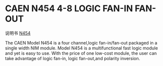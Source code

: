 <!-- N454.md --- 
;; 
;; Description: 
;; Author: Hongyi Wu(吴鸿毅)
;; Email: wuhongyi@qq.com 
;; Created: 五 3月  3 13:07:23 2017 (+0800)
;; Last-Updated: 五 6月  2 18:16:08 2017 (+0800)
;;           By: Hongyi Wu(吴鸿毅)
;;     Update #: 3
;; URL: http://wuhongyi.cn -->

# CAEN N454  4-8 LOGIC FAN-IN FAN-OUT

说明书 [N454](http://wuhongyi.cn/DAQNote/pdf/ElectronicsModules/CAEN/n454_rev0.pdf)

The CAEN Model N454 is a four channel,logic fan-in/fan-out packaged in a single width NIM module. Model N454 is a multifunctional fast logic module and yet is easy to use. With the price of one low-cost module, the user can take advantage of logic fan-in, logic fan-out,and polarity inversion.





<!-- N454.md ends here -->
